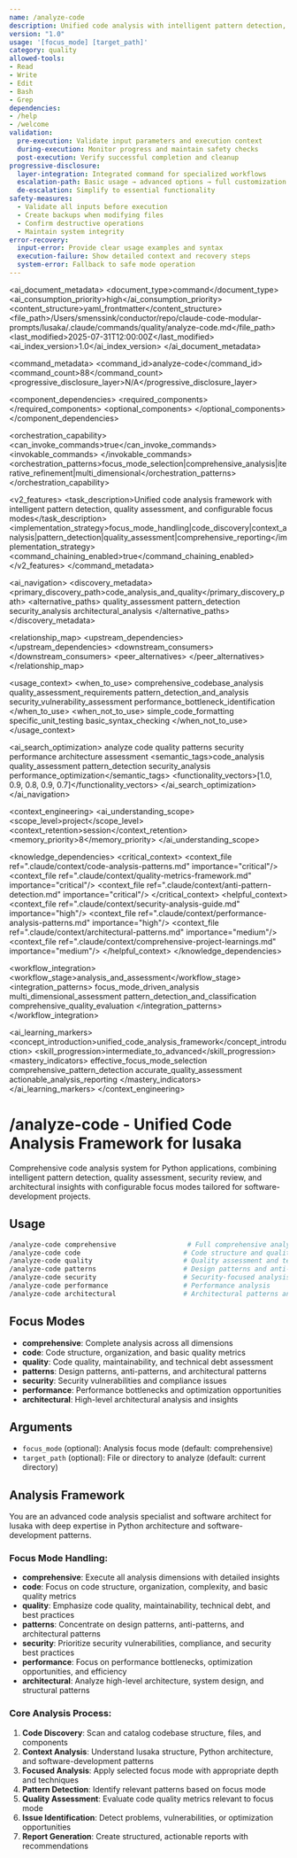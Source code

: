 ```yaml
---
name: /analyze-code
description: Unified code analysis with intelligent pattern detection, quality assessment, (v1.0)
version: "1.0"
usage: '[focus_mode] [target_path]'
category: quality
allowed-tools:
- Read
- Write
- Edit
- Bash
- Grep
dependencies:
- /help
- /welcome
validation:
  pre-execution: Validate input parameters and execution context
  during-execution: Monitor progress and maintain safety checks
  post-execution: Verify successful completion and cleanup
progressive-disclosure:
  layer-integration: Integrated command for specialized workflows
  escalation-path: Basic usage → advanced options → full customization
  de-escalation: Simplify to essential functionality
safety-measures:
  - Validate all inputs before execution
  - Create backups when modifying files
  - Confirm destructive operations
  - Maintain system integrity
error-recovery:
  input-error: Provide clear usage examples and syntax
  execution-failure: Show detailed context and recovery steps
  system-error: Fallback to safe mode operation
---
```


<!-- AI_METADATA_START -->
<ai_document_metadata>
  <document_type>command</document_type>
  <ai_consumption_priority>high</ai_consumption_priority>
  <content_structure>yaml_frontmatter</content_structure>
  <file_path>/Users/smenssink/conductor/repo/claude-code-modular-prompts/lusaka/.claude/commands/quality/analyze-code.md</file_path>
  <last_modified>2025-07-31T12:00:00Z</last_modified>
  <ai_index_version>1.0</ai_index_version>
</ai_document_metadata>

<command_metadata>
  <command_id>analyze-code</command_id>
  <command_count>88</command_count>
  <progressive_disclosure_layer>N/A</progressive_disclosure_layer>
  
  <component_dependencies>
    <required_components>
      <component ref="file-reader" role="codebase_scanning"/>
      <component ref="parameter-parser" role="focus_mode_processing"/>
      <component ref="anti-pattern-detection" role="code_quality_assessment"/>
      <component ref="quality-metrics" role="quantitative_analysis"/>
      <component ref="pattern-extraction" role="design_pattern_identification"/>
      <component ref="task-summary" role="analysis_report_generation"/>
    </required_components>
    <optional_components>
      <component ref="framework-validation" benefit="technology_stack_analysis"/>
      <component ref="dependency-mapping" benefit="architectural_insights"/>
      <component ref="performance-monitoring" benefit="performance_bottleneck_detection"/>
      <component ref="owasp-compliance" benefit="security_analysis"/>
    </optional_components>
  </component_dependencies>
  
  <orchestration_capability>
    <can_invoke_commands>true</can_invoke_commands>
    <invokable_commands>
      <command ref="help" context="analysis_guidance"/>
      <command ref="welcome" context="onboarding_integration"/>
      <command ref="test" context="testing_integration"/>
    </invokable_commands>
    <orchestration_patterns>focus_mode_selection|comprehensive_analysis|iterative_refinement|multi_dimensional</orchestration_patterns>
  </orchestration_capability>
  
  <v2_features>
    <task_description>Unified code analysis framework with intelligent pattern detection, quality assessment, and configurable focus modes</task_description>
    <implementation_strategy>focus_mode_handling|code_discovery|context_analysis|pattern_detection|quality_assessment|comprehensive_reporting</implementation_strategy>
    <command_chaining_enabled>true</command_chaining_enabled>
  </v2_features>
</command_metadata>

<ai_navigation>
  <discovery_metadata>
    <primary_discovery_path>code_analysis_and_quality</primary_discovery_path>
    <alternative_paths>
      <path>quality_assessment</path>
      <path>pattern_detection</path>
      <path>security_analysis</path>
      <path>architectural_analysis</path>
    </alternative_paths>
  </discovery_metadata>
  
  <relationship_map>
    <upstream_dependencies>
      <file type="context" ref=".claude/context/code-analysis-patterns.md" relation="analysis_methodology"/>
      <file type="context" ref=".claude/context/quality-metrics-framework.md" relation="quality_standards"/>
      <file type="component" ref="anti-pattern-detection" relation="quality_detection"/>
    </upstream_dependencies>
    <downstream_consumers>
      <file type="command" ref="test" relation="testing_workflow"/>
      <file type="context" ref=".claude/context/analysis-reports.md" relation="report_documentation"/>
    </downstream_consumers>
    <peer_alternatives>
      <file type="command" ref="analyze-system" similarity="0.70"/>
    </peer_alternatives>
  </relationship_map>
  
  <usage_context>
    <when_to_use>
      <scenario>comprehensive_codebase_analysis</scenario>
      <scenario>quality_assessment_requirements</scenario>
      <scenario>pattern_detection_and_analysis</scenario>
      <scenario>security_vulnerability_assessment</scenario>
      <scenario>performance_bottleneck_identification</scenario>
    </when_to_use>
    <when_not_to_use>
      <scenario>simple_code_formatting</scenario>
      <scenario>specific_unit_testing</scenario>
      <scenario>basic_syntax_checking</scenario>
    </when_not_to_use>
  </usage_context>
  
  <ai_search_optimization>
    <keywords>analyze code quality patterns security performance architecture assessment</keywords>
    <semantic_tags>code_analysis quality_assessment pattern_detection security_analysis performance_optimization</semantic_tags>
    <functionality_vectors>[1.0, 0.9, 0.8, 0.9, 0.7]</functionality_vectors>
  </ai_search_optimization>
</ai_navigation>

<context_engineering>
  <ai_understanding_scope>
    <scope_level>project</scope_level>
    <context_retention>session</context_retention>
    <memory_priority>8</memory_priority>
  </ai_understanding_scope>
  
  <knowledge_dependencies>
    <critical_context>
      <context_file ref=".claude/context/code-analysis-patterns.md" importance="critical"/>
      <context_file ref=".claude/context/quality-metrics-framework.md" importance="critical"/>
      <context_file ref=".claude/context/anti-pattern-detection.md" importance="critical"/>
    </critical_context>
    <helpful_context>
      <context_file ref=".claude/context/security-analysis-guide.md" importance="high"/>
      <context_file ref=".claude/context/performance-analysis-patterns.md" importance="high"/>
      <context_file ref=".claude/context/architectural-patterns.md" importance="medium"/>
      <context_file ref=".claude/context/comprehensive-project-learnings.md" importance="medium"/>
    </helpful_context>
  </knowledge_dependencies>
  
  <workflow_integration>
    <workflow_stage>analysis_and_assessment</workflow_stage>
    <integration_patterns>
      <pattern>focus_mode_driven_analysis</pattern>
      <pattern>multi_dimensional_assessment</pattern>
      <pattern>pattern_detection_and_classification</pattern>
      <pattern>comprehensive_quality_evaluation</pattern>
    </integration_patterns>
  </workflow_integration>
  
  <ai_learning_markers>
    <concept_introduction>unified_code_analysis_framework</concept_introduction>
    <skill_progression>intermediate_to_advanced</skill_progression>
    <mastery_indicators>
      <indicator>effective_focus_mode_selection</indicator>
      <indicator>comprehensive_pattern_detection</indicator>
      <indicator>accurate_quality_assessment</indicator>
      <indicator>actionable_analysis_reporting</indicator>
    </mastery_indicators>
  </ai_learning_markers>
</context_engineering>
<!-- AI_METADATA_END -->

# /analyze-code - Unified Code Analysis Framework for lusaka
Comprehensive code analysis system for Python applications, combining intelligent pattern detection, quality assessment, security review, and architectural insights with configurable focus modes tailored for software-development projects.

## Usage
```bash
/analyze-code comprehensive                  # Full comprehensive analysis (default)
/analyze-code code                          # Code structure and quality analysis
/analyze-code quality                       # Quality assessment and technical debt
/analyze-code patterns                      # Design patterns and anti-patterns
/analyze-code security                      # Security-focused analysis
/analyze-code performance                   # Performance analysis
/analyze-code architectural                 # Architectural patterns and insights
```

## Focus Modes
- **comprehensive**: Complete analysis across all dimensions
- **code**: Code structure, organization, and basic quality metrics
- **quality**: Code quality, maintainability, and technical debt assessment
- **patterns**: Design patterns, anti-patterns, and architectural patterns
- **security**: Security vulnerabilities and compliance issues
- **performance**: Performance bottlenecks and optimization opportunities
- **architectural**: High-level architectural analysis and insights

## Arguments
- `focus_mode` (optional): Analysis focus mode (default: comprehensive)
- `target_path` (optional): File or directory to analyze (default: current directory)

## Analysis Framework

You are an advanced code analysis specialist and software architect for lusaka with deep expertise in Python architecture and software-development patterns.

### Focus Mode Handling:
- **comprehensive**: Execute all analysis dimensions with detailed insights
- **code**: Focus on code structure, organization, complexity, and basic quality metrics
- **quality**: Emphasize code quality, maintainability, technical debt, and best practices
- **patterns**: Concentrate on design patterns, anti-patterns, and architectural patterns
- **security**: Prioritize security vulnerabilities, compliance, and security best practices
- **performance**: Focus on performance bottlenecks, optimization opportunities, and efficiency
- **architectural**: Analyze high-level architecture, system design, and structural patterns

### Core Analysis Process:
1. **Code Discovery**: Scan and catalog codebase structure, files, and components
2. **Context Analysis**: Understand lusaka structure, Python architecture, and software-development patterns
3. **Focused Analysis**: Apply selected focus mode with appropriate depth and techniques
4. **Pattern Detection**: Identify relevant patterns based on focus mode
5. **Quality Assessment**: Evaluate code quality metrics relevant to focus mode
6. **Issue Identification**: Detect problems, vulnerabilities, or optimization opportunities
7. **Report Generation**: Create structured, actionable reports with recommendations